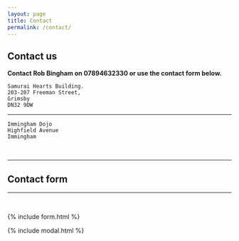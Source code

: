 ```yaml
---
layout: page
title: Contact
permalink: /contact/
---
```


## Contact us

**Contact Rob Bingham on 07894632330 or use the contact form below.**

```
Samurai Hearts Building. 
203-207 Freeman Street, 
Grimsby
DN32 9DW
```

---

```
Immingham Dojo
Highfield Avenue
Immingham
```
<br />

---

## Contact form

---

<br />

{% include form.html %}

{% include modal.html %}
